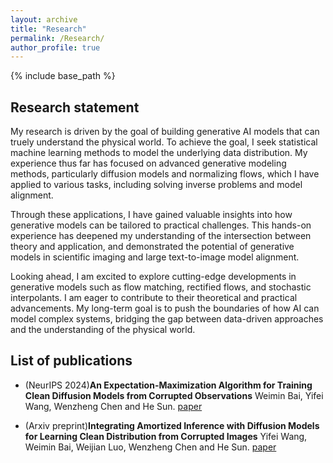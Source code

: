 ```yaml
---
layout: archive
title: "Research"
permalink: /Research/
author_profile: true
---
```


{% include base_path %}
## Research statement
My research is driven by the goal of building generative AI models that can truely understand the physical world. To achieve the goal, I seek statistical machine learning methods to model the underlying data distribution. My experience thus far has focused on advanced generative modeling methods, particularly diffusion models and normalizing flows, which I have applied to various tasks, including solving inverse problems and model alignment.

Through these applications, I have gained valuable insights into how generative models can be tailored to practical challenges. This hands-on experience has deepened my understanding of the intersection between theory and application, and demonstrated the potential of generative models in scientific imaging and large text-to-image model alignment.

Looking ahead, I am excited to explore cutting-edge developments in generative models such as flow matching, rectified flows, and stochastic interpolants. I am eager to contribute to their theoretical and practical advancements. My long-term goal is to push the boundaries of how AI can model complex systems, bridging the gap between data-driven approaches and the understanding of the physical world.

## List of publications

- (NeurIPS 2024)**An Expectation-Maximization Algorithm for Training Clean Diffusion Models from Corrupted Observations**
Weimin Bai, Yifei Wang, Wenzheng Chen and He Sun.
[paper](https://arxiv.org/abs/2407.01014)

- (Arxiv preprint)**Integrating Amortized Inference with Diffusion Models for Learning Clean Distribution from Corrupted Images**
Yifei Wang, Weimin Bai, Weijian Luo, Wenzheng Chen and He Sun.
[paper](https://arxiv.org/abs/2407.11162)

